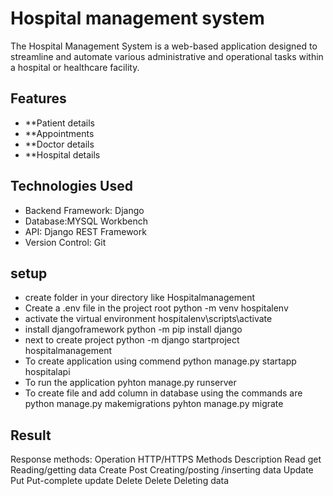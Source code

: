 # Hospital management system 
The Hospital Management System is a web-based application designed to streamline and automate various administrative and operational tasks within a hospital or healthcare facility.

## Features
- **Patient details
- **Appointments
- **Doctor details
- **Hospital details

## Technologies Used
- Backend Framework: Django
- Database:MYSQL Workbench
- API: Django REST Framework
- Version Control: Git

## setup
- create folder in your directory like Hospitalmanagement
- Create a .env file in the project root
  python -m venv hospitalenv
- activate the virtual environment
  hospitalenv\scripts\activate
- install djangoframework
  python -m pip install django
- next to create project
  python -m django startproject hospitalmanagement
- To create application using commend
  python manage.py startapp hospitalapi
- To run the application
  pyhton manage.py runserver
- To create file and add column in database using the commands are
  python manage.py makemigrations
  pyhton manage.py migrate
  
## Result
Response methods:
    Operation       	HTTP/HTTPS Methods	          Description
      Read	               get 	                Reading/getting data
      Create	             Post	               Creating/posting /inserting data
      Update	             Put                     Put-complete update
      Delete	            Delete	                 Deleting data




